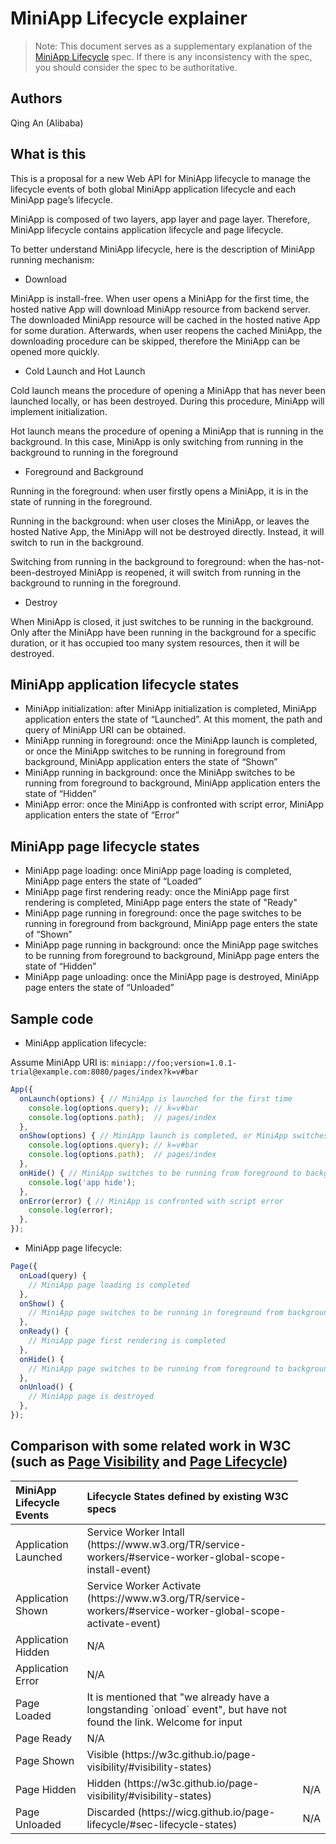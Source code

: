 # MiniApp Lifecycle explainer

> Note: This document serves as a supplementary explanation of the [MiniApp Lifecycle](https://w3c.github.io/miniapp/specs/lifecycle/) 
spec. If there is any inconsistency with the spec, you should consider the spec to be authoritative.

## Authors

Qing An (Alibaba)

## What is this

This is a proposal for a new Web API for MiniApp lifecycle to manage the lifecycle events of both global MiniApp application 
lifecycle and each MiniApp page’s lifecycle.

MiniApp is composed of two layers, app layer and page layer. Therefore, MiniApp lifecycle contains application lifecycle and 
page lifecycle.

To better understand MiniApp lifecycle, here is the description of MiniApp running mechanism:

* Download

MiniApp is install-free. When user opens a MiniApp for the first time, the hosted native App will download MiniApp resource 
from backend server. The downloaded MiniApp resource will be cached in the hosted native App for some duration. Afterwards, 
when user reopens the cached MiniApp, the downloading procedure can be skipped, therefore the MiniApp can be opened more quickly.

* Cold Launch and Hot Launch

Cold launch means the procedure of opening a MiniApp that has never been launched locally, or has been destroyed. During this 
procedure, MiniApp will implement initialization.

Hot launch means the procedure of opening a MiniApp that is running in the background. In this case, MiniApp is only switching 
from running in the background to running in the foreground

* Foreground and Background

Running in the foreground: when user firstly opens a MiniApp, it is in the state of running in the foreground.

Running in the background: when user closes the MiniApp, or leaves the hosted Native App, the MiniApp will not be destroyed 
directly. Instead, it will switch to run in the background.

Switching from running in the background to foreground: when the has-not-been-destroyed MiniApp is reopened, it will switch 
from running in the background to running in the foreground.

* Destroy

When MiniApp is closed, it just switches to be running in the background. Only after the MiniApp have been running in the 
background for a specific duration, or it has occupied too many system resources, then it will be destroyed.

## MiniApp application lifecycle states

*	MiniApp initialization: after MiniApp initialization is completed, MiniApp application enters the state of “Launched”. 
At this moment, the path and query of MiniApp URI can be obtained.
*	MiniApp running in foreground: once the MiniApp launch is completed, or once the MiniApp switches to be running in 
foreground from background, MiniApp application enters the state of “Shown”
*	MiniApp running in background: once the MiniApp switches to be running from foreground to background, MiniApp application 
enters the state of “Hidden”
*	MiniApp error: once the MiniApp is confronted with script error, MiniApp application enters the state of “Error”

## MiniApp page lifecycle states

*	MiniApp page loading: once MiniApp page loading is completed, MiniApp page enters the state of “Loaded”
*	MiniApp page first rendering ready: once the MiniApp page first rendering is completed, MiniApp page enters the state of "Ready"
*	MiniApp page running in foreground: once the page switches to be running in foreground from background, MiniApp page enters 
the state of “Shown”
*	MiniApp page running in background: once the MiniApp page switches to be running from foreground to background, MiniApp page 
enters the state of “Hidden”
*	MiniApp page unloading: once the MiniApp page is destroyed, MiniApp page enters the state of “Unloaded”


## Sample code

*	MiniApp application lifecycle: 

Assume MiniApp URI is: `miniapp://foo;version=1.0.1-trial@example.com:8080/pages/index?k=v#bar`

```js
App({ 
  onLaunch(options) { // MiniApp is launched for the first time
    console.log(options.query); // k=v#bar
    console.log(options.path);  // pages/index
  },
  onShow(options) { // MiniApp launch is completed, or MiniApp switches to be running in foreground from background
    console.log(options.query); // k=v#bar
    console.log(options.path);  // pages/index
  },
  onHide() { // MiniApp switches to be running from foreground to background
    console.log('app hide');
  },
  onError(error) { // MiniApp is confronted with script error
    console.log(error);
  },
});
```

* MiniApp page lifecycle: 

```js
Page({
  onLoad(query) {
    // MiniApp page loading is completed
  },
  onShow() {
    // MiniApp page switches to be running in foreground from background
  },
  onReady() {
    // MiniApp page first rendering is completed
  },
  onHide() {
    // MiniApp page switches to be running from foreground to background
  },
  onUnload() {
    // MiniApp page is destroyed
  },
});
```


## Comparison with some related work in W3C (such as [Page Visibility](https://w3c.github.io/page-visibility/) and [Page Lifecycle](https://wicg.github.io/page-lifecycle/))

<table>
    <thead>
        <tr class="thead-first-child">
          <th align="left"> MiniApp Lifecycle Events</th>
          <th align="left"> Lifecycle States defined by existing W3C specs </th>
        </tr>
    </thead>
        <tr class="tbody-first-child">
          <td align="left"> Application Launched </td>
          <td align="left"> Service Worker Intall (https://www.w3.org/TR/service-workers/#service-worker-global-scope-install-event) </td>
        </tr>
        <tr class="tbody-first-child">
          <td align="left"> Application Shown </td>
          <td align="left"> Service Worker Activate (https://www.w3.org/TR/service-workers/#service-worker-global-scope-activate-event) </td>
        </tr>
        <tr class="tbody-first-child">
          <td align="left"> Application Hidden </td>
          <td align="left"> N/A </td>
        </tr>
        <tr class="tbody-first-child">
          <td align="left"> Application Error </td>
          <td align="left"> N/A </td>
        </tr>
        <tr class="tbody-first-child">
          <td align="left"> Page Loaded </td>
          <td align="left"> It is mentioned that "we already have a longstanding `onload` event", but have not found the link. Welcome for input </td>
        </tr>
        <tr class="tbody-first-child">
          <td align="left"> Page Ready </td>
          <td align="left"> N/A </td>
        </tr>
        <tr class="tbody-first-child">
          <td align="left"> Page Shown </td>
          <td align="left"> Visible (https://w3c.github.io/page-visibility/#visibility-states) </td>
        </tr>
        <tr class="tbody-first-child">
          <td align="left"> Page Hidden </td>
          <td align="left"> Hidden (https://w3c.github.io/page-visibility/#visibility-states) </td>
          <td align="left"> N/A </td>
        </tr>
        <tr class="tbody-first-child">
          <td align="left"> Page Unloaded </td>
          <td align="left"> Discarded (https://wicg.github.io/page-lifecycle/#sec-lifecycle-states) </td>
          <td align="left"> N/A </td>
        </tr>
        
</table>
